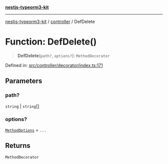 [**nestjs-typeorm3-kit**](../../README.md)

***

[nestjs-typeorm3-kit](../../README.md) / [controller](../README.md) / DefDelete

# Function: DefDelete()

> **DefDelete**(`path?`, `options?`): `MethodDecorator`

Defined in: [src/controller/decorator/index.ts:171](https://github.com/x302502/nestjs-typeorm3-kit/blob/313e27f27be24cb76b799a33cc27551fc0070682/src/controller/decorator/index.ts#L171)

## Parameters

### path?

`string` | `string`[]

### options?

[`MethodOptions`](../../@types/classes/MethodOptions.md) = `...`

## Returns

`MethodDecorator`

